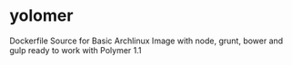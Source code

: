 # yolomer
Dockerfile Source for Basic Archlinux Image with node, grunt, bower and gulp ready to work with Polymer 1.1
